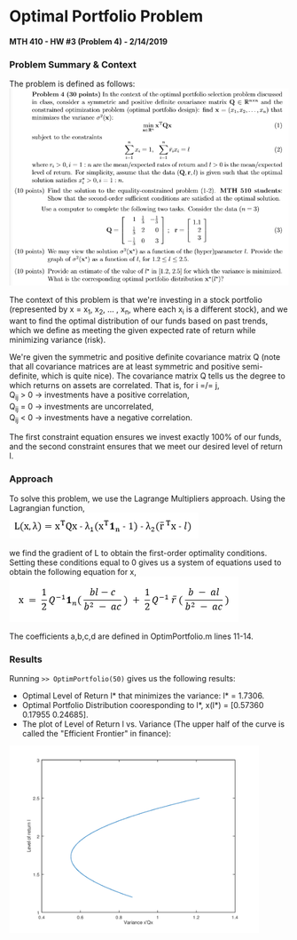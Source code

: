 # Optimal Portfolio Problem
#### MTH 410 - HW #3 (Problem 4) - 2/14/2019  
  
### Problem Summary & Context  
The problem is defined as follows:  
<img src="https://github.com/ZarekIM/PSU_Optimization/blob/master/MTH_410_Optimization_2/HW_3/Problem_3.PNG" width="775">  
  
The context of this problem is that we're investing in a stock portfolio (represented by x = 
x<sub>1</sub>, x<sub>2</sub>, ... , x<sub>n</sub>, where each x<sub>i</sub> is a different stock), 
and we want to find the optimal distribution of our funds based on past trends, which we define as meeting 
the given expected rate of return while minimizing variance (risk). 
  
We're given the symmetric and positive definite covariance matrix Q (note that all covariance matrices are at 
least symmetric and positive semi-definite, which is quite nice). The covariance matrix Q tells us the 
degree to which returns on assets are correlated. That is, for i =/= j,  
Q<sub>ij</sub> > 0 -> investments have a positive correlation,  
Q<sub>ij</sub> = 0 -> investments are uncorrelated,  
Q<sub>ij</sub> < 0 -> investments have a negative correlation.  
  
The first constraint equation ensures we invest exactly 100% of our funds, and the second constraint ensures 
that we meet our desired level of return l.  
  
### Approach  
To solve this problem, we use the Lagrange Multipliers approach. Using the Lagrangian function,  
<img src="https://github.com/ZarekIM/PSU_Optimization/blob/master/MTH_410_Optimization_2/HW_3/Lagrangian.PNG">
  
we find the gradient of L to obtain the first-order optimality conditions. Setting these conditions equal 
to 0 gives us a system of equations used to obtain the following equation for x,  
<img src="https://github.com/ZarekIM/PSU_Optimization/blob/master/MTH_410_Optimization_2/HW_3/equation_for_x.PNG">  

The coefficients a,b,c,d are defined in OptimPortfolio.m lines 11-14.  
  
### Results  
Running `>> OptimPortfolio(50)` gives us the following results:   
* Optimal Level of Return l* that minimizes the variance: l* = 1.7306.  
* Optimal Portfolio Distribution cooresponding to l*, x(l*) = [0.57360 0.17955 0.24685].  
* The plot of Level of Return l vs. Variance (The upper half of the curve is called the "Efficient Frontier" in finance):  
<img src="https://github.com/ZarekIM/PSU_Optimization/blob/master/MTH_410_Optimization_2/HW_3/hw3_fig_1.PNG" width="450"> 
